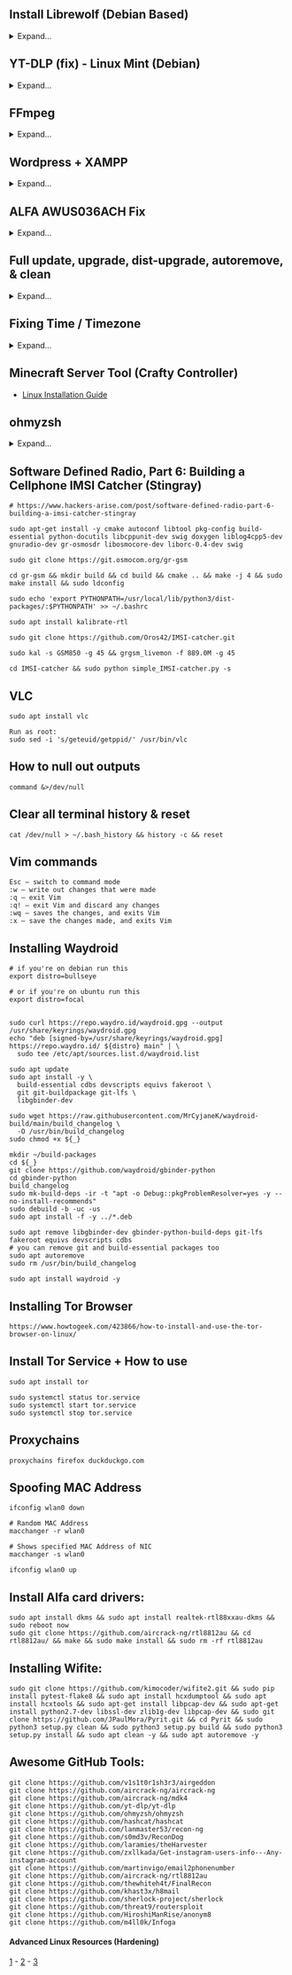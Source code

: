 ## Install Librewolf (Debian Based)
<details>
<summary>Expand...</summary>

```
sudo apt update && sudo apt install -y wget gnupg lsb-release apt-transport-https ca-certificates

distro=$(if echo " una bookworm vanessa focal jammy bullseye vera uma " | grep -q " $(lsb_release -sc) "; then lsb_release -sc; else echo focal; fi)

wget -O- https://deb.librewolf.net/keyring.gpg | sudo gpg --dearmor -o /usr/share/keyrings/librewolf.gpg

sudo tee /etc/apt/sources.list.d/librewolf.sources << EOF > /dev/null
Types: deb
URIs: https://deb.librewolf.net
Suites: $distro
Components: main
Architectures: amd64
Signed-By: /usr/share/keyrings/librewolf.gpg
EOF

sudo apt update

sudo apt install librewolf -y
```

</details>



## YT-DLP (fix) - Linux Mint (Debian)
<details>
<summary>Expand...</summary>

```
sudo apt remove yt-dlp
sudo curl -L https://github.com/yt-dlp/yt-dlp/releases/latest/download/yt-dlp -o /usr/bin/yt-dlp && sudo chmod +x /usr/bin/yt-dlp
```

</details>



## FFmpeg
<details>
<summary>Expand...</summary>

```
sudo apt install ffmpeg
```

- [Web UI](https://alfg.dev/ffmpeg-commander/)

</details>



## Wordpress + XAMPP
<details>
<summary>Expand...</summary>

# Download & Unzip Wordpress
# https://wordpress.org/download/

```
cd "$HOME/Downloads" && wget https://wordpress.org/latest.tar.gz && tar -xzvf "latest.tar.gz"
sudo mv "$HOME/Downloads/wordpress" "/opt/lampp/htdocs"
```

# Download & Install XAMPP
# https://www.apachefriends.org/download.html
# https://www.apachefriends.org/faq_linux.html

```
chmod 755 xampp-linux-*-installer.run
sudo ./xampp-linux-*-installer.run
```

http://127.0.0.1/phpmyadmin/
http://127.0.0.1/{wordpress folder name}

</details>



## ALFA AWUS036ACH Fix
<details>
<summary>Expand...</summary>

```
sudo add-apt-repository ppa:kelebek333/kablosuz && sudo apt update && sudo apt install rtl8812au-dkms
```

</details>



## Full update, upgrade, dist-upgrade, autoremove, & clean
<details>
<summary>Expand...</summary>

```
sudo apt update -y && apt full-upgrade -y && apt --with-new-pkgs upgrade -y && apt dist-upgrade -y && apt autoremove -y && apt autoclean -y && apt clean -y
```

</details>



## Fixing Time / Timezone
<details>
<summary>Expand...</summary>

```
sudo apt install ntpdate && ntpdate in.pool.ntp.org && dpkg-reconfigure tzdata
```

</details>


## Minecraft Server Tool (Crafty Controller)
- [Linux Installation Guide](https://docs.craftycontrol.com/pages/getting-started/installation/linux/)


## ohmyzsh
<details>
<summary>Expand...</summary>

```
sh -c "$(curl -fsSL https://raw.githubusercontent.com/ohmyzsh/ohmyzsh/master/tools/install.sh)"

~/.zshrc

ZSH_THEME="agnoster"

restart
```

</details>



## Software Defined Radio, Part 6: Building a Cellphone IMSI Catcher (Stingray)
```
# https://www.hackers-arise.com/post/software-defined-radio-part-6-building-a-imsi-catcher-stingray

sudo apt-get install -y cmake autoconf libtool pkg-config build-essential python-docutils libcppunit-dev swig doxygen liblog4cpp5-dev gnuradio-dev gr-osmosdr libosmocore-dev liborc-0.4-dev swig

sudo git clone https://git.osmocom.org/gr-gsm 

cd gr-gsm && mkdir build && cd build && cmake .. && make -j 4 && sudo make install && sudo ldconfig

sudo echo 'export PYTHONPATH=/usr/local/lib/python3/dist-packages/:$PYTHONPATH' >> ~/.bashrc

sudo apt install kalibrate-rtl

sudo git clone https://github.com/Oros42/IMSI-catcher.git

sudo kal -s GSM850 -g 45 && grgsm_livemon -f 889.0M -g 45

cd IMSI-catcher && sudo python simple_IMSI-catcher.py -s
```

## VLC
```
sudo apt install vlc

Run as root:
sudo sed -i 's/geteuid/getppid/' /usr/bin/vlc
```

## How to null out outputs
```
command &>/dev/null
```

## Clear all terminal history & reset
```
cat /dev/null > ~/.bash_history && history -c && reset
```

## Vim commands
```
Esc – switch to command mode
:w – write out changes that were made
:q – exit Vim
:q! – exit Vim and discard any changes
:wq – saves the changes, and exits Vim
:x – save the changes made, and exits Vim
```

## Installing Waydroid
```
# if you're on debian run this
export distro=bullseye

# or if you're on ubuntu run this
export distro=focal


sudo curl https://repo.waydro.id/waydroid.gpg --output /usr/share/keyrings/waydroid.gpg
echo "deb [signed-by=/usr/share/keyrings/waydroid.gpg] https://repo.waydro.id/ ${distro} main" | \
  sudo tee /etc/apt/sources.list.d/waydroid.list

sudo apt update
sudo apt install -y \
  build-essential cdbs devscripts equivs fakeroot \
  git git-buildpackage git-lfs \
  libgbinder-dev

sudo wget https://raw.githubusercontent.com/MrCyjaneK/waydroid-build/main/build_changelog \
  -O /usr/bin/build_changelog
sudo chmod +x ${_}

mkdir ~/build-packages
cd ${_}
git clone https://github.com/waydroid/gbinder-python
cd gbinder-python
build_changelog
sudo mk-build-deps -ir -t "apt -o Debug::pkgProblemResolver=yes -y --no-install-recommends"
sudo debuild -b -uc -us
sudo apt install -f -y ../*.deb

sudo apt remove libgbinder-dev gbinder-python-build-deps git-lfs fakeroot equivs devscripts cdbs
# you can remove git and build-essential packages too
sudo apt autoremove
sudo rm /usr/bin/build_changelog

sudo apt install waydroid -y
```

## Installing Tor Browser
```
https://www.howtogeek.com/423866/how-to-install-and-use-the-tor-browser-on-linux/
```

## Install Tor Service + How to use
```
sudo apt install tor

sudo systemctl status tor.service
sudo systemctl start tor.service
sudo systemctl stop tor.service
```

## Proxychains
```
proxychains firefox duckduckgo.com
```

## Spoofing MAC Address
```
ifconfig wlan0 down

# Random MAC Address
macchanger -r wlan0

# Shows specified MAC Address of NIC
macchanger -s wlan0

ifconfig wlan0 up
```

## Install Alfa card drivers:
```
sudo apt install dkms && sudo apt install realtek-rtl88xxau-dkms && sudo reboot now
sudo git clone https://github.com/aircrack-ng/rtl8812au && cd rtl8812au/ && make && sudo make install && sudo rm -rf rtl8812au
```

## Installing Wifite:
```
sudo git clone https://github.com/kimocoder/wifite2.git && sudo pip install pytest-flake8 && sudo apt install hcxdumptool && sudo apt install hcxtools && sudo apt-get install libpcap-dev && sudo apt-get install python2.7-dev libssl-dev zlib1g-dev libpcap-dev && sudo git clone https://github.com/JPaulMora/Pyrit.git && cd Pyrit && sudo python3 setup.py clean && sudo python3 setup.py build && sudo python3 setup.py install && sudo apt clean -y && sudo apt autoremove -y
```

## Awesome GitHub Tools:
```
git clone https://github.com/v1s1t0r1sh3r3/airgeddon
git clone https://github.com/aircrack-ng/aircrack-ng
git clone https://github.com/aircrack-ng/mdk4
git clone https://github.com/yt-dlp/yt-dlp
git clone https://github.com/ohmyzsh/ohmyzsh
git clone https://github.com/hashcat/hashcat
git clone https://github.com/lanmaster53/recon-ng
git clone https://github.com/s0md3v/ReconDog
git clone https://github.com/laramies/theHarvester
git clone https://github.com/zxllkada/Get-instagram-users-info---Any-instagram-account
git clone https://github.com/martinvigo/email2phonenumber
git clone https://github.com/aircrack-ng/rtl8812au
git clone https://github.com/thewhiteh4t/FinalRecon
git clone https://github.com/khast3x/h8mail
git clone https://github.com/sherlock-project/sherlock
git clone https://github.com/threat9/routersploit
git clone https://github.com/HiroshiManRise/anonym8
git clone https://github.com/m4ll0k/Infoga
```

#### Advanced Linux Resources (Hardening)
[1](https://madaidans-insecurities.github.io/guides/linux-hardening.html) - 
[2](https://eldritchdata.neocities.org) - 
[3](https://vez.mrsk.me/linux-hardening.html)
